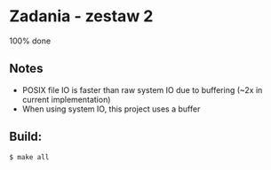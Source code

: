 # Zadania - zestaw 2
100% done

## Notes
- POSIX file IO is faster than raw system IO due to buffering (~2x in current implementation)
- When using system IO, this project uses a buffer

## Build:
```bash
$ make all
```